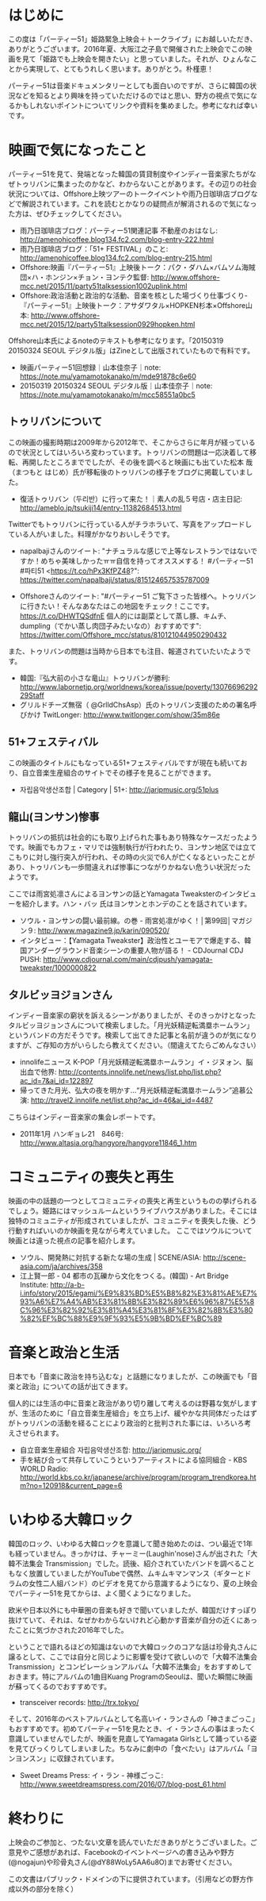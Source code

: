 ﻿# はじめに

この度は「パーティー51」姫路緊急上映会＋トークライブ」にお越しいただき、ありがとうございます。2016年夏、大阪江之子島で開催された上映会でこの映画を見て「姫路でも上映会を開きたい」と思っていました。それが、ひょんなことから実現して、とてもうれしく思います。ありがとう。朴槿恵！

パーティー51は音楽ドキュメンタリーとしても面白いのですが、さらに韓国の状況などを知るとより興味を持っていただけるのではと思い、野方の視点で気になるかもしれないポイントについてリンクや資料を集めました。参考になれば幸いです。

# 映画で気になったこと

パーティー51を見て、発端となった韓国の賃貸制度やインディー音楽家たちがなぜトゥリバンに集まったのかなど、わからないことがあります。その辺りの社会状況については、Offshore上映ツアーのトークイベントや雨乃日珈琲店ブログなどで解説されています。これを読むとかなりの疑問点が解消されるので気になった方は、ぜひチェックしてください。

* 雨乃日珈琲店ブログ：パーティー51関連記事 不動産のおはなし: <http://amenohicoffee.blog134.fc2.com/blog-entry-222.html>
* 雨乃日珈琲店ブログ：「51+ FESTIVAL」のこと: <http://amenohicoffee.blog134.fc2.com/blog-entry-215.html>
* Offshore:映画『パーティー51』上映後トーク：パク・ダハム×バムソム海賊団×ハ・ホンジン×チョン・ヨンテク監督: <http://www.offshore-mcc.net/2015/11/party51talksession1002uplink.html>
* Offshore:政治活動と政治的な活動、音楽を核とした場づくり仕事づくり-『パーティー51』上映後トーク：アサダワタル×HOPKEN杉本×Offshore山本: <http://www.offshore-mcc.net/2015/12/party51talksession0929hopken.html>

Offshore山本氏によるnoteのテキストも参考になります。「20150319 20150324 SEOUL デジタル版」はZineとして出版されていたもので有料です。

* 映画パーティー51回想録｜山本佳奈子｜note: <https://note.mu/yamamotokanako/m/mde91878c6e60>
* 20150319 20150324 SEOUL デジタル版｜山本佳奈子｜note: <https://note.mu/yamamotokanako/m/mcc58551a0bc5>

## トゥリバンについて

この映画の撮影時期は2009年から2012年で、そこからさらに年月が経っているので状況としてはいろいろ変わっています。トゥリバンの問題は一応決着して移転、再開したところまででしたが、その後を調べると映画にも出ていた松本 哉（まつもと はじめ）氏が移転後のトゥリバンの様子をブログに掲載していました。

* 復活トゥリバン（두리반）に行って来た！｜素人の乱５号店・店主日記: <http://ameblo.jp/tsukiji14/entry-11382684513.html>

Twitterでもトゥリバンに行っている人がチラホラいて、写真をアップロードしている人がいました。料理がかなりおいしそうです。

* napalbajiさんのツイート: "ナチュラルな感じで上等なレストランではないですか！めちゃ美味しかったㅠㅠ自信を持ってオススメする！ #パーティー51 #파티51 <https://t.co/hPx3KfPZ48?": <https://twitter.com/napalbaji/status/815124657535787009>

* Offshoreさんのツイート: "#パーティー51 ご覧下さった皆様へ。トゥリバンに行きたい！そんなあなたはこの地図をチェック！ここです。 <https://t.co/DHWTQSdfnE> 個人的には副菜として蒸し豚、キムチ、dumpling（でかい蒸し肉団子みたいなの）おすすめです": <https://twitter.com/Offshore_mcc/status/810121044950290432>

また、トゥリバンの問題は当時から日本でも注目、報道されていたいたようです。

* 韓国:『弘大前の小さな竜山』トゥリバンが勝利: <http://www.labornetjp.org/worldnews/korea/issue/poverty/1307669629229Staff>
* グリルドチーズ無宿（ @GrlldChsAsp）氏のトゥリバン支援のための署名呼びかけ TwitLonger: <http://www.twitlonger.com/show/35m86e>

## 51+フェスティバル

この映画のタイトルにもなっている51+フェスティバルですが現在も続いており、自立音楽生産組合のサイトでその様子を見ることができます。

* 자립음악생산조합 | Category | 51+: <http://jaripmusic.org/51plus>

## 龍山(ヨンサン)惨事

トゥリバンの抵抗は社会的にも取り上げられた事もあり特殊なケースだったようです。映画でもカフェ・マリでは強制執行が行われたり、ヨンサン地区では立てこもりに対し強行突入が行われ、その時の火災で6人が亡くなるといったことがあり、トゥリバンも一歩間違えれば惨事につながりかねない危うい状況だったようです。

ここでは雨宮処凛さんによるヨンサンの話とYamagata Tweaksterのインタビューを紹介します。ハン・バッ 氏はヨンサンとホンデのことを話されています。

* ソウル・ヨンサンの闘い最前線。の巻 - 雨宮処凛がゆく！│第99回│マガジン９: <http://www.magazine9.jp/karin/090520/>
* インタビュー：【Yamagata Tweakster】政治性とユーモアで爆走する、韓国アンダーグラウンド音楽シーンの重要人物が語る！ - CDJournal CDJ PUSH: <http://www.cdjournal.com/main/cdjpush/yamagata-tweakster/1000000822>

## タルビッヨジョンさん

インディー音楽家の窮状を訴えるシーンがありましたが、そのきっかけとなったタルビッヨジョンさんについて検索しました。「月光妖精逆転満塁ホームラン」というバンドの方だそうです。検索して出てきた記事と名前が違うのが気になりますが、ご存知の方がいらしたら教えてください。（間違えてたらごめんなさい）

* innolifeニュース K-POP「月光妖精逆転満塁ホームラン」イ・ジヌォン、脳出血で他界: <http://contents.innolife.net/news/list.php/list.php?ac_id=7&ai_id=122897>
* 帰ってきた月光、弘大の夜を明かす…“月光妖精逆転満塁ホームラン”追慕公演: <http://travel2.innolife.net/list.php?ac_id=46&ai_id=4487>

こちらはインディー音楽家の集会レポートです。

* 2011年1月 ハンギョレ21　846号: <http://www.altasia.org/hangyore/hangyore11846_1.htm>

# コミュニティの喪失と再生

映画の中の話題の一つとしてコミュニティの喪失と再生というものの挙げられるでしょう。姫路にはマッシュルームというライブハウスがありました。そこには独特のコミュニティが形成されていましたが、コミュニティを喪失した後、どう行動すればいいのか映画を見ながら考えていました。
ここではソウルについて映画とは違った視点の記事を紹介します。

* ソウル、開発熱に対抗する新たな場の生成 | SCENE/ASIA: <http://scene-asia.com/ja/archives/358>
* 江上賢一郎 - 04 都市の瓦礫から文化をつくる。(韓国) - Art Bridge Institute: <http://a-b-i.info/story/2015/egami/%E9%83%BD%E5%B8%82%E3%81%AE%E7%93%A6%E7%A4%AB%E3%81%8B%E3%82%89%E6%96%87%E5%8C%96%E3%82%92%E3%81%A4%E3%81%8F%E3%82%8B%E3%80%82%EF%BC%88%E9%9F%93%E5%9B%BD%EF%BC%89>

# 音楽と政治と生活

日本でも「音楽に政治を持ち込むな」と話題になりましたが、この映画でも「音楽と政治」についての話が出てきます。

個人的には生活の中に音楽と政治があり切り離して考えるのは野暮な気がしますが、生活のために「自立音楽生産組合」を立ち上げ、緩やかな共同体だったはずがトゥリバンの活動を経ることにより政治的と批判された事には、いろいろ考えさせられます。

* 自立音楽生産組合 자립음악생산조합: <http://jaripmusic.org/>
* 手を結び合って共存していこうというアーティストによる協同組合 - KBS WORLD Radio: <http://world.kbs.co.kr/japanese/archive/program/program_trendkorea.htm?no=120918&current_page=6>

# いわゆる大韓ロック

韓国のロック、いわゆる大韓ロックを意識して聞き始めたのは、つい最近で1年も経っていません。きっかけは、チャーミー(Laughin'nose)さんが出された「大韓不法集会 Transmission」でした。読後、紹介されていたバンドを調べることもなく放置していましたがYouTubeで偶然、ムキムキマンマンス（ギターとドラムの女性二人組バンド）のビデオを見てから意識するようになり、夏の上映会でパーティー51を見てからは、よく聞くようになりました。

欧米や日本以外にも中華圏の音楽も好きで聞いていましたが、韓国だけすっぽり抜けていて、それは、なぜかわからないけれど心動かす音楽が自分の近くにあったことに気づかされた2016年でした。

ということで語れるほどの知識はないので大韓ロックのコアな話は珍骨丸さんに譲るとして、ここでは自分と同じように影響を受けて欲しいので「大韓不法集会 Transmission」とコンピレーションアルバム「大韓不法集会」をおすすめしておきます。特にアルバムの1曲目Kuang ProgramのSeoulは、聞いた瞬間に映画が蘇ってくるのでおすすめです。

* transceiver records: <http://trx.tokyo/>

そして、2016年のベストアルバムとして名高いイ・ランさんの「神さまごっこ」もおすすめです。初めてパーティー51を見たとき、イ・ランさんの事はまったく意識していませんでしたが、映画を見直してYamagata Girlsとして踊っている姿を見てびっくりしてしまいました。ちなみに劇中の「食べたい」はアルバム「ヨンヨンスン」に収録されています。

* Sweet Dreams Press: イ・ラン - 神様ごっこ: <http://www.sweetdreamspress.com/2016/07/blog-post_61.html>

# 終わりに

上映会のご参加と、つたない文章を読んでいただきありがとうございました。ご意見やご感想があれば、Facebookのイベントページへの書き込みや野方(@nogajun)や珍骨丸さん(@dY88WoLy5AA6u8O)までお寄せください。

この文書はパブリック・ドメインの下に提供されています。（引用などの野方作成以外の部分を除く）
